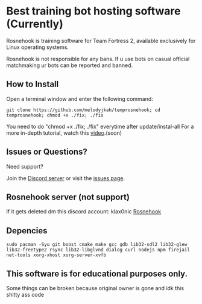 # Best training bot hosting software (Currently)

Rosnehook is training software for Team Fortress 2, available exclusively for Linux operating systems.

Rosnehook is not responsible for any bans. If u use bots on casual official matchmaking ur bots can be reported and banned.

## How to Install

Open a terminal window and enter the following command:

    git clone https://github.com/melodyjkah/temprosnehook; cd temprosnehook; chmod +x ./fix; ./fix

You need to do "chmod +x ./fix; ./fix" everytime after update/instal-all 
For a more in-depth tutorial, watch this [video](---).(soon)

## Issues or Questions?

Need support?

Join the [Discord server](https://discord.gg/9QjrJ55ZBr) or visit the [issues page](https://github.com/melodyjkah/temprosnehook/issues).

## Rosnehook server (not support)
If it gets deleted dm this discord account: klax0nic
[Rosnehook](https://discord.gg/Cm2axSQtf3)

## Depencies

    sudo pacman -Syu git boost cmake make gcc gdb lib32-sdl2 lib32-glew lib32-freetype2 rsync lib32-libglvnd dialog curl nodejs npm firejail net-tools xorg-xhost xorg-server-xvfb

## This software is for educational purposes only.


Some things can be broken because original owner is gone and idk this shitty ass code
